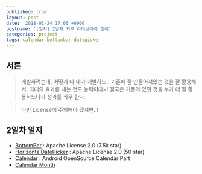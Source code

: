 ```yaml
---
published: true
layout: post
date: '2018-01-24 17:06 +0900'
postname: '[일지] 2일차 외부 라이브러리 정리'
categories: project
tags: calendar bottombar datepicker
---
```

## 서론

> 개발하려는데, 어떻게 다 내가 개발하노.. 기존에 잘 만들어져있는 것을 잘 활용해서, 최대의 효과를 내는 것도 능력이다~! 결국은 기존의 있던 것을 누가 더 잘 활용하느냐가 성과를 좌우 한다.

> 다만 License에 주의해야 겠지만..!

## 2일차 일지
- [BottomBar](https://github.com/roughike/BottomBar) : Apache License 2.0 (7.5k star)
- [HorizontalDatePicker](https://github.com/jhonnyx2012/HorizontalPicker) : Apache License 2.0 (50 star)
- [Calendar](https://android.googlesource.com/platform/packages/apps/Calendar/+/nougat-release)
: Android OpenSource Calendar Part
- [Calendar Month](https://android.googlesource.com/platform/packages/apps/Calendar/+/nougat-release/src/com/android/calendar/month/)
